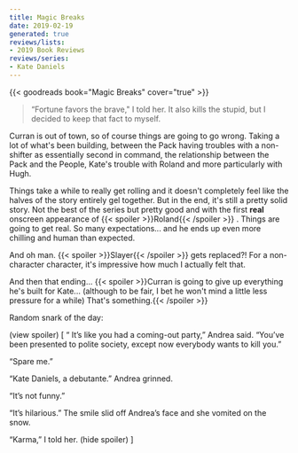 ```yaml
---
title: Magic Breaks
date: 2019-02-19
generated: true
reviews/lists:
- 2019 Book Reviews
reviews/series:
- Kate Daniels
---
```

{{< goodreads book="Magic Breaks" cover="true" >}}

> “Fortune favors the brave," I told her. It also kills the stupid, but I decided to keep that fact to myself.

Curran is out of town, so of course things are going to go wrong. Taking a lot of what's been building, between the Pack having troubles with a non-shifter as essentially second in command, the relationship between the Pack and the People, Kate's trouble with Roland and more particularly with Hugh.  

<!--more-->

Things take a while to really get rolling and it doesn't completely feel like the halves of the story entirely gel together. But in the end, it's still a pretty solid story. Not the best of the series but pretty good and with the first **real** onscreen appearance of  {{< spoiler >}}Roland{{< /spoiler >}}  . Things are going to get real. So many expectations... and he ends up even more chilling and human than expected.  

And oh man.  {{< spoiler >}}Slayer{{< /spoiler >}}  gets replaced?! For a non-character character, it's impressive how much I actually felt that.  

And then that ending...  {{< spoiler >}}Curran is going to give up everything he's built for Kate... (although to be fair, I bet he won't mind a little less pressure for a while) That's something.{{< /spoiler >}}  

Random snark of the day:  

(view spoiler)  [   “ It’s like you had a coming-out party,” Andrea said. “You’ve been presented to polite society, except now everybody wants to kill you.”  

“Spare me.”  

“Kate Daniels, a debutante.” Andrea grinned.  

“It’s not funny.”  

“It’s hilarious.” The smile slid off Andrea’s face and she vomited on the snow.  

“Karma,” I told her.   (hide spoiler)  ]  


